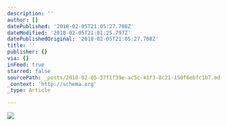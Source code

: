 ```yaml
---
description: ''
author: []
datePublished: '2018-02-05T21:05:27.708Z'
dateModified: '2018-02-05T21:01:25.797Z'
datePublishedOriginal: '2018-02-05T21:05:27.708Z'
title: ''
publisher: {}
via: {}
inFeed: true
starred: false
sourcePath: _posts/2018-02-05-37f1f39e-ac5c-41f3-8c21-150f6ebfc1b7.md
_context: 'http://schema.org'
_type: Article

---
```

![](https://the-grid-user-content.s3-us-west-2.amazonaws.com/3bd2d5a9-cb47-4de8-b416-e58a8889344f.jpg)